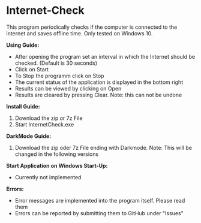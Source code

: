 # Internet-Check
This program periodically checks if the computer is connected to the internet and saves offline time. 
Only tested on Windows 10.

**Using Guide:**
- After opening the program set an interval in which the Internet should be checked. (Default is 30 seconds)
- Click on Start
- To Stop the programm click on Stop
- The current status of the application is displayed in the bottom right
- Results can be viewed by clicking on Open
- Results are cleared by pressing Clear. Note: this can not be undone

**Install Guide:**
1. Download the zip or 7z File
2. Start InternetCheck.exe

**DarkMode Guide:**
1. Download the zip oder 7z File ending with Darkmode. Note: This will be changed in the following versions

**Start Application on Windows Start-Up:**
- Currently not implemented

**Errors:**
- Error messages are implemented into the program itself. Please read them
- Errors can be reported by submitting them to GitHub under "Issues"
